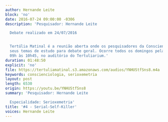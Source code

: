 ```yaml
---
author: Hernande Leite
block: 'no'
date: 2016-07-24 09:00:00 -0306
description: 'Pesquisador: Hernande Leite

  Debate realizado em 24/07/2016


  Tertúlia Matinal é a reunião aberta onde os pesquisadores da Conscienciologia apresentam
  seus temas de estudo para debate geral. Ocorre todos os domingos pela manhã, das
  09h às 10h45, no auditório do Tertuliarium.'
duration: 01:48:50
explicit: 'no'
file: https://tertuliamatinal.s3.amazonaws.com/audios/YNHUStfSns8.m4a
keywords: conscienciologia, serioxemetria
layout: post
length: 6530
origin: https://youtu.be/YNHUStfSns8
summary: 'Pesquisador: Hernande Leite

  Especialidade: Serioxemetria'
title: '#4 - Serial-Self-Killer'
voices: Hernande Leite
---
```

